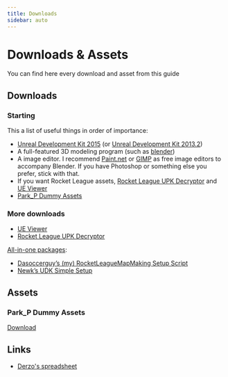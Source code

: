 ```yaml
---
title: Downloads
sidebar: auto
---
```

# Downloads & Assets

You can find here every download and asset from this guide

## Downloads

### Starting

This a list of useful things in order of importance:

* [Unreal Development Kit 2015](https://drive.google.com/uc?id=1z9C3t6nKW1utWilVshODxyGcucxuzbOW&export=download) (or [Unreal Development Kit 2013.2](https://drive.google.com/open?id=1IBLYxCDxIgRtMS7V9SizeY_FpHhWEHxo))
* A full-featured 3D modeling program (such as [blender](https://www.blender.org/))
* A image editor. I recommend [Paint.net](http://www.getpaint.net/download.html#download) or [GIMP](https://www.gimp.org/downloads/) as free image editors to accompany Blender. If you have Photoshop or something else you prefer, stick with that.
* If you want Rocket League assets, [Rocket League UPK Decryptor](./downloads.html#more-downloads) and [UE Viewer](./downloads.html#more-downloads)
* [Park_P Dummy Assets](./downloads.html#park-p-dummy-assets)


### More downloads
* [UE Viewer](http://www.gildor.org/en/projects/umodel#files)
* [Rocket League UPK Decryptor](https://www.reddit.com/r/RocketLeague/comments/3v9d10/rocket_league_upk_decryptor_datamined_car_hitbox/?st=iti85t6x&sh=ad0687b1)

[All-in-one packages](../beginner/quickinstall):
* [Dasoccerguy’s (my) RocketLeagueMapMaking Setup Script](https://github.com/Dasoccerguy/RocketLeagueMapMaking)
* [Newk’s UDK Simple Setup](https://rocketleaguemods.com/mods/udk-2015-simple-setup/)

## Assets

### Park_P Dummy Assets

[Download](https://drive.google.com/open?id=1rpQzqHgoRgpOBSHEpeDwvRtG3sYUXacl)

## Links

* [Derzo's spreadsheet](https://docs.google.com/spreadsheets/d/1KLs5r_sUn3W6rLrw_xQJbEK-LOmxCiBRfo9_XI79Kng)